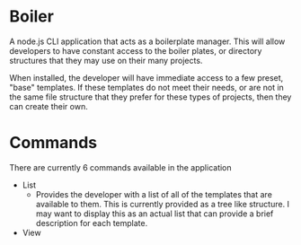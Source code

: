 # Boiler

A node.js CLI application that acts as a boilerplate manager. This will allow developers to have constant access to the boiler plates, or directory structures that
they may use on their many projects. 

When installed, the developer will have immediate access to a few preset, "base" templates. If these templates do not meet their needs, or are not in the same file 
structure that they prefer for these types of projects, then they can create their own.

# Commands

There are currently 6 commands available in the application
* List
  * Provides the developer with a list of all of the templates that are available to them. This is currently provided as a tree like structure. I may want to display this as an actual list that can provide a brief description for each template.
* View <template> 
  * This will show the developer what the specified template's directory structure looks like, allowing them to verify that the template specified is the one they wish to copy over
* Generate <template> <project name> 
  * Takes the specified template, copies it's directory structure and content and puts it into a directory with the specified name. 
* Add <new template name>
  * Goes down the current directory structure, copies the directories and files and creates a new boilerplate with the specified name, allowing them to re-use that structure in the future
* Remove <template>
  * As expected, this command removes the specified template from the list of available templates
* Rename <template name> <new template name> 
  * Another straight forward one, renames a template to maybe a more memorable, or shorter name.
